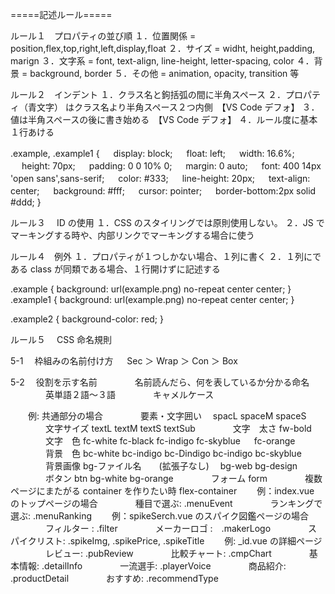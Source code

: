 =====記述ルール=====

ルール１　プロパティの並び順
１．位置関係 = position,flex,top,right,left,display,float
２．サイズ = widht, height,padding, marign
３．文字系 = font, text-align, line-height, letter-spacing, color
４．背景 = background, border
５．その他 = animation, opacity, transition 等

ルール２　インデント
１．クラス名と鉤括弧の間に半角スペース
２．プロパティ（青文字） はクラス名より半角スペース２つ内側　【VS Code デフォ】
３．値は半角スペースの後に書き始める　【VS Code デフォ】
４．ルール度に基本１行あける

.example,
.example1 {
　 display: block;
　 float: left;
　 width: 16.6%;
　 height: 70px;
　 padding: 0 0 10% 0;
　 margin: 0 auto;
　 font: 400 14px 'open sans',sans-serif;
　 color: #333;
　 line-height: 20px;
　 text-align: center;
　 background: #fff;
　 cursor: pointer;
　 border-bottom:2px solid #ddd;
}

ルール３　 ID の使用
１．CSS のスタイリングでは原則使用しない。
２．JS でマーキングする時や、内部リンクでマーキングする場合に使う

ルール４　例外
１．プロパティが１つしかない場合、１列に書く
２．１列にである class が同類である場合、１行開けずに記述する

.example { background: url(example.png) no-repeat center center; }
.example1 { background: url(example.png) no-repeat center center; }

.example2 { background-color: red; }

ルール５　 CSS 命名規則

5-1 　枠組みの名前付け方
　 Sec ＞ Wrap ＞ Con ＞ Box

5-2 　役割を示す名前
　　　　名前読んだら、何を表しているか分かる命名
　　　　英単語２語〜３語
　　　　キャメルケース

　　例: 共通部分の場合
　　　　要素・文字囲い　 spacL spaceM spaceS
　　　　文字サイズ textL textM textS textSub
　　　　文字　太さ fw-bold
　　　　文字　色 fc-white fc-black fc-indigo fc-skyblue 　 fc-orange
　　　　背景　色 bc-white bc-indigo bc-Dindigo bc-indigo bc-skyblue
　　　　背景画像 bg-ファイル名　　(拡張子なし)　 bg-web bg-design
　　　　ボタン btn bg-white bg-orange
　　　　フォーム form
　　　　複数ページにまたがる container を作りたい時 flex-container
　　例：index.vue のトップページの場合
　　　　種目で選ぶ: .menuEvent
　　　　ランキングで選ぶ: .menuRanking
　　例：spikeSerch.vue のスパイク図鑑ページの場合
　　　　フィルター : .filter
　　　　メーカーロゴ :　.makerLogo
　　　　スパイクリスト: .spikeImg, .spikePrice, .spikeTitle
　　例: \_id.vue の詳細ページ
　　　　レビュー: .pubReview
　　　　比較チャート: .cmpChart
　　　　基本情報: .detailInfo
　　　　一流選手: .playerVoice
　　　　商品紹介: .productDetail
　　　　おすすめ: .recommendType
